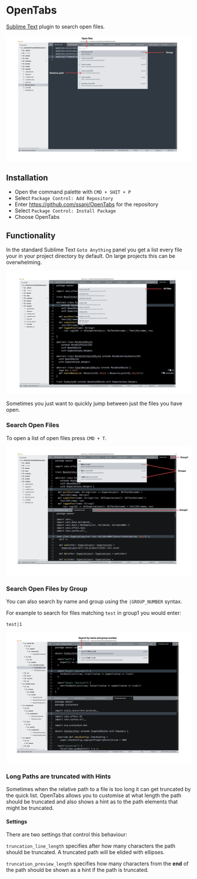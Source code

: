 # OpenTabs

[Sublime Text](https://www.sublimetext.com/) plugin to search open files.

![](OpenTabs-open-files-only.png)

## Installation

- Open the command palette with `CMD + SHIT + P`
- Select `Package Control: Add Repository`
- Enter https://github.com/ssanj/OpenTabs for the repository
- Select `Package Control: Install Package`
- Choose OpenTabs


## Functionality


In the standard Sublime Text `Goto Anything` panel you get a list every file your in your project directory by default. On large projects this can be overwhelming.

![](OpenTabs-goto-anything.png)

Sometimes you just want to quickly jump between just the files you have open.

### Search Open Files

To open a list of open files  press `CMD + T`.

![](OpenTabs-search-by-name.png)


### Search Open Files by Group

You can also search by name and group using the `|GROUP_NUMBER` syntax.

For example to search for files matching `test` in group1 you would enter:

```
test|1
```

![](OpenTabs-filter-by-name-group.png)

### Long Paths are truncated with Hints

Sometimes when the relative path to a file is too long it can get truncated by the quick list. OpenTabs allows you to customise at what length the path should be truncated and also shows a hint as to the path elements that might be truncated.


#### Settings

There are two settings that control this behaviour:

`truncation_line_length` specifies after how many characters the path should be truncated. A truncated path will be elided with ellipses.

`truncation_preview_length` specifies how many characters from the __end__ of the path should be shown as a hint if the path is truncated.

